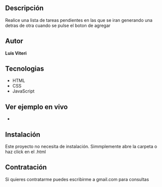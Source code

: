 ## Descripción
Realice una lista de tareas pendientes en las que se iran generando una detras de otra cuando se pulse el boton de agregar

## Autor
**Luis Viteri**

## Tecnologias
- HTML
- CSS
- JavaScript

## Ver ejemplo en vivo
- []()

## Instalación
Este proyecto no necesita de instalación. Simmplemente abre la carpeta o haz click en el .html

## Contratación
Si quieres contratarme puedes escribirme a gmail.com para consultas

